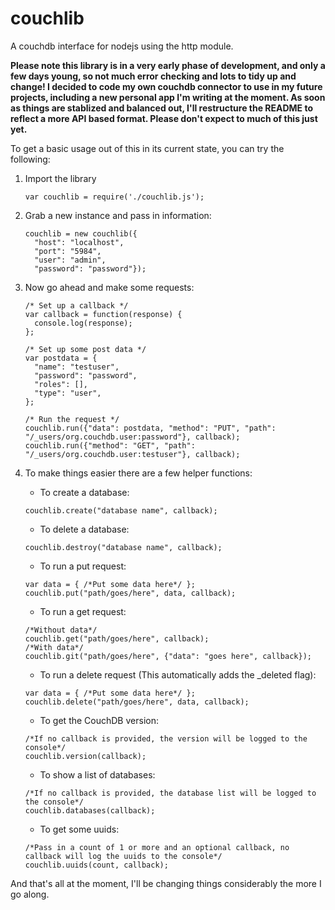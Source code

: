 couchlib
========

A couchdb interface for nodejs using the http module.

**Please note this library is in a very early phase of development, and only a few days young, so not much error checking and lots to tidy up and change! I decided to code my own couchdb connector to use in my future projects, including a new personal app I'm writing at the moment. As soon as things are stablized and balanced out, I'll restructure the README to reflect a more API based format. Please don't expect to much of this just yet.**

To get a basic usage out of this in its current state, you can try the following:

1. Import the library
    ```
    var couchlib = require('./couchlib.js');
    ```
2. Grab a new instance and pass in information:
    ```
    couchlib = new couchlib({
      "host": "localhost", 
      "port": "5984", 
      "user": "admin", 
      "password": "password"});
    ```

3. Now go ahead and make some requests:
    ```
    /* Set up a callback */
    var callback = function(response) {
      console.log(response);
    };

    /* Set up some post data */
    var postdata = {
      "name": "testuser",
      "password": "password",
      "roles": [],
      "type": "user",
    };
    
    /* Run the request */
    couchlib.run({"data": postdata, "method": "PUT", "path": "/_users/org.couchdb.user:password"}, callback);
    couchlib.run({"method": "GET", "path": "/_users/org.couchdb.user:testuser"}, callback);
    ```

4. To make things easier there are a few helper functions:
    * To create a database:
    ```
    couchlib.create("database name", callback);
    ```
    * To delete a database:
    ```
    couchlib.destroy("database name", callback);
    ```
    * To run a put request:
    ```
    var data = { /*Put some data here*/ };
    couchlib.put("path/goes/here", data, callback);
    ```
    * To run a get request:
    ```
    /*Without data*/
    couchlib.get("path/goes/here", callback);
    /*With data*/
    couchlib.git("path/goes/here", {"data": "goes here", callback});
    ```
    * To run a delete request (This automatically adds the _deleted flag):
    ```
    var data = { /*Put some data here*/ };
    couchlib.delete("path/goes/here", data, callback);
    ```
    * To get the CouchDB version:
    ```
    /*If no callback is provided, the version will be logged to the console*/
    couchlib.version(callback);
    ```
    * To show a list of databases:
    ```
    /*If no callback is provided, the database list will be logged to the console*/
    couchlib.databases(callback);
    ```
    * To get some uuids:
    ```
    /*Pass in a count of 1 or more and an optional callback, no callback will log the uuids to the console*/
    couchlib.uuids(count, callback);
    ```

And that's all at the moment, I'll be changing things considerably the more I go along.
